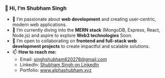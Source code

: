### 👋 Hi, I’m **Shubham Singh**

- 👀 I’m passionate about **web development** and creating user-centric, modern web applications.  
- 🌱 I’m currently diving into the **MERN stack** (MongoDB, Express, React, Node.js) and aspire to explore **Web3 technologies** Soon.  
- 💞️ I’m open to collaborating on **frontend and full-stack web development projects** to create impactful and scalable solutions.  
- 📫 **How to reach me:**  
  - Email: [singhshubham620278@gmail.com](mailto:singhshubham620278@gmail.com)  
  - LinkedIn: [Shubham Singh on LinkedIn](https://www.linkedin.com/in/shubham-singh-35153122b/)  
  - Portfolio: www.alphashubham.xyz


<!---
LostBoy143/LostBoy143 is a ✨ special ✨ repository because its `README.md` (this file) appears on your GitHub profile.
You can click the Preview link to take a look at your changes.
--->
